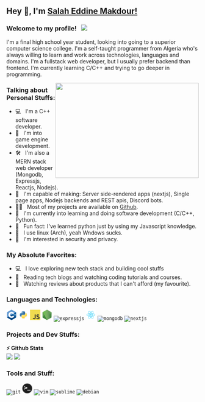 ## Hey 👋, I'm [Salah Eddine Makdour!](https://github.com/salahmak/)

### Welcome to my profile! &nbsp; ![](https://visitor-badge.glitch.me/badge?page_id=salahmak&style=flat-square&color=0088cc)

I'm a final high school year student, looking into going to a superior computer science college. I'm a self-taught programmer from Algeria who's always willing to learn and work across technologies, languages and domains. I'm a fullstack web developer, but I usually prefer backend than frontend. I'm currently learning C/C++ and trying to go deeper in programming.

<img align="right" height="250" width="375" alt="" src="https://camo.githubusercontent.com/166a6af24d787a35796e6fd4a858a390f3c8b8d687203d85f4f1eeb57ce7a6c8/68747470733a2f2f6d656469612e67697068792e636f6d2f6d656469612f33466a4550624b7145506850706d433875592f67697068792e676966" />


### Talking about Personal Stuffs:
- 💻 &nbsp; I'm a C++ software developer.
- 👾 &nbsp; I'm into game engine development.
- 🛠 &nbsp; I'm also a MERN stack web developer (Mongodb, Expressjs, Reactjs, Nodejs).
- 🚀 &nbsp; I'm capable of making: Server side-rendered apps (nextjs), Single page apps, Nodejs backends and REST apis, Discord bots.
- 👨🏻‍ &nbsp; Most of my projects are available on [Github](https://github.com/salahmak).
- 💬 &nbsp; I'm currently into learning and doing software development (C/C++, Python).
- 👾 &nbsp; Fun fact: I've learned python just by using my Javascript knowledge.
- 📝 &nbsp; I use linux (Arch), yeah Wndows sucks.
- 📝 &nbsp; I'm interested in security and privacy.

### My Absolute Favorites:

- 💻 &nbsp; I love exploring new tech stack and building cool stuffs
- 📰 &nbsp; Reading tech blogs and watching coding tutorials and courses.
- 🍕 &nbsp; Watching reviews about products that I can't afford (my favourite).

### Languages and Technologies:

<code><img height="27" src="https://raw.githubusercontent.com/github/explore/80688e429a7d4ef2fca1e82350fe8e3517d3494d/topics/cpp/cpp.png" alt="cpp"></code>
<code><img height="27" src="https://raw.githubusercontent.com/github/explore/80688e429a7d4ef2fca1e82350fe8e3517d3494d/topics/python/python.png" alt="python"></code>
<code><img height="27" src="https://raw.githubusercontent.com/github/explore/80688e429a7d4ef2fca1e82350fe8e3517d3494d/topics/javascript/javascript.png" alt="javascript"></code>
<code><img height="27" src="https://raw.githubusercontent.com/github/explore/80688e429a7d4ef2fca1e82350fe8e3517d3494d/topics/nodejs/nodejs.png" alt="nodejs"></code>
<code><img height="27" src="https://devicons.github.io/devicon/devicon.git/icons/express/express-original.svg" alt="expressjs"></code>
<code><img height="27" src="https://raw.githubusercontent.com/github/explore/80688e429a7d4ef2fca1e82350fe8e3517d3494d/topics/react/react.png" alt="react"></code>
<code><img height="27" src="https://encrypted-tbn0.gstatic.com/images?q=tbn%3AANd9GcSTTzPAw-55ssm1Im594xYZ9eRQu2JylrkYLg&usqp=CAU" alt="mongodb"></code>
<code><img height="27" src="https://iconape.com/wp-content/files/gm/82643/svg/next-js.svg" alt="nextjs"></code>

### Projects and Dev Stuffs:

<summary><b>⚡ Github Stats</b></summary>

<img height="180em" src="https://github-readme-stats.vercel.app/api?username=salahmak&show_icons=true&hide_border=true" />
<img height="180em" src="https://github-readme-stats.vercel.app/api/top-langs/?username=salahmak&exclude_repo=KNN-Image-Classification&show_icons=true&hide_border=true&layout=compact&langs_count=8"/>


### Tools and Stuff:
<code><img height="27" src="https://devicons.github.io/devicon/devicon.git/icons/git/git-original.svg" alt="git"></code>
<code><img height="27" src="https://raw.githubusercontent.com/github/explore/80688e429a7d4ef2fca1e82350fe8e3517d3494d/topics/terminal/terminal.png" alt="terminal"></code>
<code><img height="27" src="https://upload.wikimedia.org/wikipedia/commons/thumb/4/4f/Icon-Vim.svg/1200px-Icon-Vim.svg.png" alt="vim"></code>
<code><img height="27" src="https://iconape.com/wp-content/files/yy/99728/svg/sublime-text.svg" alt="sublime"></code>
<code><img height="27" src="https://cdn0.iconfinder.com/data/icons/flat-round-system/512/debian-512.png" alt="debian"></code>
